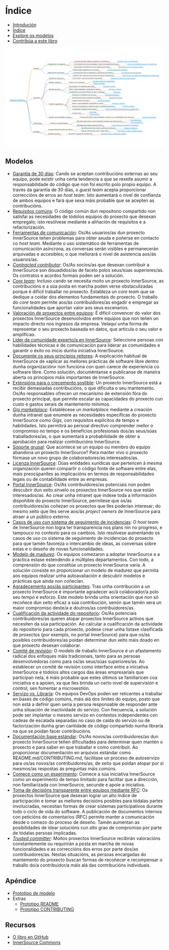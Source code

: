 # Índice

* [Introdución](./introduction.md)
* [Índice](./toc.md)
* [Explore os modelos](./explore-patterns.md)
* [Contribúa a este libro](./contribute.md)

![Mapa conceptual dos modelos InnerSource](../../pattern-categorization/gl/innersource-program-mind-map.png)

## Modelos

* [Garantía de 30 días](../../translation/gl/patterns/30-day-warranty.md): Cando se aceptan contribucións externas ao seu equipo, pode existir unha certa tendencia a que se rexeite asumir a responsabilidade do código que non foi escrito polo propio equipo. A través da garantía de 30 días, o *guest team* acepta proporcionar correccións de erros ao *host team*. Isto aumentará o nivel de confianza de ambos equipos e fará que sexa máis probable que se acepten as contribucións. 
* [Requisitos comúns](../../translation/gl/patterns/common-requirements.md): O código común dun repositorio compartido non satisfai as necesidades de tódolos equipos do proxecto que desexan empregalo; isto resólvese mediante a aliñación de requisitos e a refactorización.
* [Ferramentas de comunicación](../../translation/gl/patterns/communication-tooling.md): Os/As usuarios/as dun proxecto InnerSource teñen problemas para obter axuda e poñerse en contacto co *host team*. Mediante o uso sistemático de ferramentas de comunicación asíncrona, as conversas serán visibles e permanecerán arquivadas e accesibles; o que mellorará o nivel de asistencia aos/ás usuarios/as. 
* [*Contracted contributor*](../../translation/gl/patterns/contracted-contributor.md): Os/As socios/as que desexan contribuír a InnerSource son disuadidos/as de facelo polos seus/súas superiores/as. Os contratos e acordos formais poden ser a solución. 
* [*Core team*](../../translation/gl/patterns/core-team.md): Incluso cando se necesita moito un proxecto InnerSource, as contribucións e a súa posta en marcha poden verse obstaculizadas porque é difícil traballar no proxecto. Estableza un *core team* que se dedique a coidar dos elementos fundamentais do proxecto. O traballo do *core team* permite aos/ás contribuidores/as engadir e empregar as funcionalidades que aportan valor aos seus escenarios. 
* [Valoración de proxectos entre equipos](../../translation/gl/patterns/crossteam-project-valuation.md): É difícil convencer do valor dos proxectos InnerSource desenvolvidos entre equipos que non teñen un impacto directo nos ingresos da empresa. Velaquí unha forma de representar o seu proxecto baseada en datos, que articula o seu valor e amplifícao.
* [Líder da comunidade experto/a en InnerSource](../../translation/gl/patterns/dedicated-community-leader.md): Seleccione persoas con habilidades técnicas e de comunicación para liderar as comunidades e garantir o éxito no inicio dunha iniciativa InnerSource. 
* [Documente os seus principios reitores](../../translation/gl/patterns/document-your-guiding-principles.md): A explicación habitual de InnerSource de «aplicar as mellores prácticas de software libre dentro dunha organización» non funciona con quen carece de experiencia co software libre. Como solución, documéntanse e publícanse de maneira aberta os principios máis importantes de InnerSource.
* [Extensións para o crecemento sostible](../../translation/gl/patterns/extensions-for-sustainable-growth.md): Un proxecto InnerSource está a recibir demasiadas contribucións, o que dificulta o seu mantemento. Os/As responsables ofrecen un mecanismo de extensión fóra do proxecto principal, que permite escalar as capacidades do proxecto cun custo e gastos xerais de mantemento mínimos. 
* [*Gig marketplace*](../../translation/gl/patterns/gig-marketplace.md): Establécese un *marketplace* mediante a creación dunha intranet que enumere as necesidades específicas do proxecto InnerSource como *Gigs*, con requisitos explícitos de tempo e habilidades. Isto permitirá ao persoal directivo comprender mellor o compromiso no tempo e os beneficios profesionais dos/as seus/súas traballadores/as, o que aumentará a probabilidade de obter a aprobación para realizar contribucións InnerSource. 
* [Soporte grupal](../../translation/gl/patterns/group-support.md): Que acontece se un equipo ou membro do equipo abandona un proxecto InnerSource? Para manter vivo o proxecto fórmase un novo grupo de colaboradores/as interesados/as. 
* [Licenza InnerSource](../../translation/gl/patterns/innersource-license.md): Dúas entidades xurídicas que pertencen á mesma organización queren compartir o código fonte de software entre elas, mais preocúpanlles as implicacións en termos de responsabilidades legais ou de contabilidade entre as empresas. 
* [Portal InnerSource](../../translation/gl/patterns/innersource-portal.md): Os/As contribuidores/as potenciais non poden descubrir dun xeito sinxelo os proxectos InnerSource nos que están interesados/as. Ao crear unha intranet que indexe toda a información dispoñible do proxecto InnerSource, permítese que os/as contribuidores/as coñezan os proxectos que lles poderían interesar; do mesmo xeito que lles serve aos/ás *project owners* de InnerSource para atraer a un público externo. 
* [Casos de uso cun sistema de seguimento de incidencias](../../translation/gl/patterns/issue-tracker.md): O *host team* de InnerSource non logra ter transparencia nos plans nin no progreso, e tampouco no contexto para os cambios. Isto resólvese aumentando os casos de uso co sistema de seguimento de incidencias do proxecto para que tamén favoreza o intercambio de ideas, as conversas sobre estas e o deseño de novas funcionalidades. 
* [Modelo de madurez](../../translation/gl/patterns/maturity-model.md): Os equipos comezaron a adoptar InnerSource e a práctica estase estendendo a múltiples departamentos. Con todo, a comprensión do que constitúe un proxecto InnerSource varía. A solución consiste en proporcionar un modelo de madurez que permita aos equipos realizar unha autoavaliación e descubrir modelos e prácticas que aínda non coñecían. 
* [Agradecemento aos/ás participantes](../../translation/gl/patterns/praise-participants.md): Tras unha contribución a un proxecto InnerSource é importante agradecer ao/á colaborador/a polo seu tempo e esforzo. Este modelo brinda unha orientación que non só recoñece dun xeito eficaz a súa contribución, senón que tamén xera un maior compromiso deste/a e doutros/as contribuidores/as. 
* [Cualificación da actividade do repositorio](../../translation/gl/patterns/repository-activity-score.md): Os/As potenciais contribuidores/as queren atopar proxectos InnerSource activos que necesiten da súa participación. Ao calcular a cualificación da actividade do repositorio para cada proxecto, pódese crear unha listaxe clasificada de proxectos (por exemplo, no portal InnerSource) para que os/as posibles contribuidores/as poidan determinar dun xeito máis doado en que proxecto desexan colaborar. 
* [Comité de revisión](../../translation/gl/patterns/review-committee.md): O modelo de traballo InnerSource é un afastamento radical dos enfoques máis tradicionais, tanto para as persoas desenvolvedoras como para os/as seus/súas superiores/as. Ao establecer un comité de revisión como interface entre a iniciativa InnerSource e tódolos altos cargos das áreas empresariais que participan nela, é máis probable que estes últimos se familiaricen coa iniciativa e a apoien, xa que lles brinda un certo nivel de supervisión e control, sen fomentar a microxestión.
* [Servizo vs. Libraría](../../translation/gl/patterns/service-vs-library.md): Os equipos DevOps poden ser reticentes a traballar en bases de código comúns, máis alá dos límites do equipo, posto que non está a definir quen sería a persoa responsable de responder ante unha situación de inactividade do servizo. Con frecuencia, a solución pode ser implantar o mesmo servizo en contextos independentes con cadeas de escalada separadas no caso de caída do servizo ou de factorización dunha gran cantidade de código compartido nunha libraría na que se poidan facer contribucións. 
* [Documentación base estándar](../../translation/gl/patterns/base-documentation.md): Os/As novos/as contribuidores/as dun proxecto InnerSource teñen dificultades para determinar quen mantén o proxecto e para saber en que traballar e como contribuír. Ao proporcionar documentación en arquivos estándar como README.md/CONTRIBUTING.md, facilítase un proceso de autoservizo para os/as novos/as contribuidores/as, de xeito que poidan atopar por si mesmos/as respostas ás preguntas máis comúns. 
* [Comece como un experimento](../../translation/gl/patterns/start-as-experiment.md): Comece a súa iniciativa InnerSource como un experimento de tempo limitado para facilitar que a dirección, non familiarizada con InnerSource, secunde e apoie a iniciativa. 
* [Toma de decisións transparente entre equipos mediante RFC](../../translation/gl/patterns/transparent-cross-team-decision-making-using-rfcs.md): Os proxectos InnerSource que desexan lograr un alto índice de participación e tomar as mellores decisións posibles para tódalas partes involucradas, necesitan formas de crear sistemas participativos durante todo o ciclo de vida do software. A publicación de documentos internos con peticións de comentarios (RFC) permite manter a comunicación desde o comezo do proceso de deseño. Tamén aumentan as posibilidades de idear solucións cun alto grao de compromiso por parte de tódalas persoas implicadas. 
* [*Trusted committer*](../../translation/gl/patterns/trusted-committer.md): Moitos proxectos InnerSource recibirán valoracións constantemente ou requirirán a posta en marcha de novas funcionalidades e as correccións dos erros por parte dos/as contribuidores/as. Nestas situacións, as persoas encargadas do mantemento do proxecto buscan formas de recoñecer e recompensar o traballo do/a contribuidor/a máis alá das contribucións individuais. 

## Apéndice

- [Prototipo de modelo](../../meta/gl/pattern-template.md) 
- Extras
  - [Prototipo README](../../translation/gl/templates/README-template.md)
  - [Prototipo CONTRIBUTING](../../translation/gl/templates/CONTRIBUTING-template.md)

## Recursos
- [O libro en GitHub](https://github.com/InnerSourceCommons/InnerSourcePatterns)
- [InnerSource Commons](http://innersourcecommons.org)
